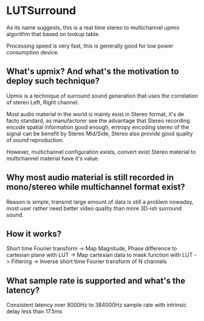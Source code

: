 # LUTSurround
As its name suggests, this is a real time stereo to multichannel upmix algorithm that based on lookup table.

Processing speed is very fast, this is generally good for low power consumption device.

## What's upmix? And what's the motivation to deploy such technique?
Upmix is a technique of surround sound generation that uses the correlation of stereo Left, Right channel.

Most audio material in the world is mainly exist in Stereo format, it's de facto standard, as manufactorer see the advantage that Stereo recording encode spatial information good enough, entropy encoding stereo of the signal can be benefit by Stereo Mid/Side, Stereo also provide good quality of sound reproduction.

However, multichannel configuration exists, convert exist Stereo material to multichannel material have it's value.

## Why most audio material is still recorded in mono/stereo while multichannel format exist?
Reason is simple, transmit large amount of data is still a problem nowaday, most user rather need better video quality than more 3D-ish surround sound.

## How it works?
Short time Fourier transform -> Map Magnitude, Phase difference to cartesian plane with LUT -> Map cartesian data to mask function with LUT -> Filtering -> Inverse short time Fourier transform of N channels

## What sample rate is supported and what's the latency?
Consistent latency over 8000Hz to 384000Hz sample rate with intrinsic delay less than 17.5ms